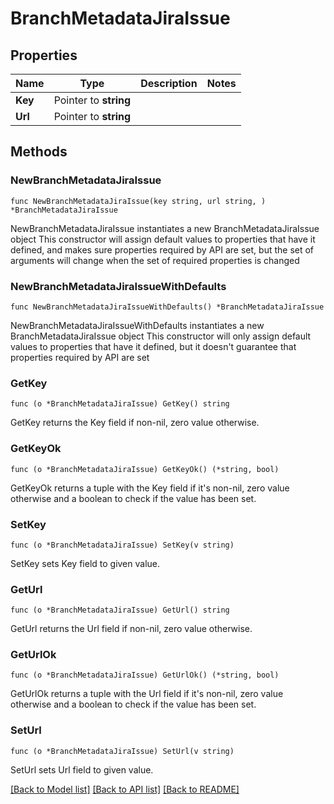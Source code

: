 # BranchMetadataJiraIssue

## Properties

Name | Type | Description | Notes
------------ | ------------- | ------------- | -------------
**Key** | Pointer to **string** |  | 
**Url** | Pointer to **string** |  | 

## Methods

### NewBranchMetadataJiraIssue

`func NewBranchMetadataJiraIssue(key string, url string, ) *BranchMetadataJiraIssue`

NewBranchMetadataJiraIssue instantiates a new BranchMetadataJiraIssue object
This constructor will assign default values to properties that have it defined,
and makes sure properties required by API are set, but the set of arguments
will change when the set of required properties is changed

### NewBranchMetadataJiraIssueWithDefaults

`func NewBranchMetadataJiraIssueWithDefaults() *BranchMetadataJiraIssue`

NewBranchMetadataJiraIssueWithDefaults instantiates a new BranchMetadataJiraIssue object
This constructor will only assign default values to properties that have it defined,
but it doesn't guarantee that properties required by API are set

### GetKey

`func (o *BranchMetadataJiraIssue) GetKey() string`

GetKey returns the Key field if non-nil, zero value otherwise.

### GetKeyOk

`func (o *BranchMetadataJiraIssue) GetKeyOk() (*string, bool)`

GetKeyOk returns a tuple with the Key field if it's non-nil, zero value otherwise
and a boolean to check if the value has been set.

### SetKey

`func (o *BranchMetadataJiraIssue) SetKey(v string)`

SetKey sets Key field to given value.


### GetUrl

`func (o *BranchMetadataJiraIssue) GetUrl() string`

GetUrl returns the Url field if non-nil, zero value otherwise.

### GetUrlOk

`func (o *BranchMetadataJiraIssue) GetUrlOk() (*string, bool)`

GetUrlOk returns a tuple with the Url field if it's non-nil, zero value otherwise
and a boolean to check if the value has been set.

### SetUrl

`func (o *BranchMetadataJiraIssue) SetUrl(v string)`

SetUrl sets Url field to given value.



[[Back to Model list]](../README.md#documentation-for-models) [[Back to API list]](../README.md#documentation-for-api-endpoints) [[Back to README]](../README.md)


